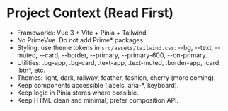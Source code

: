# Project Context (Read First)
- Frameworks: Vue 3 + Vite + Pinia + Tailwind.
- No PrimeVue. Do not add Prime* packages.
- Styling: use theme tokens in `src/assets/tailwind.css`:
  --bg, --text, --muted, --card, --border, --primary, --primary-600, --on-primary.
- Utilities: .bg-app, .bg-card, .text-app, .text-muted, .border-app, .card, .btn*, etc.
- Themes: light, dark, railway, feather, fashion, cherry (more coming).
- Keep components accessible (labels, aria-*, keyboard).
- Keep logic in Pinia stores where possible.
- Keep HTML clean and minimal; prefer composition API.
